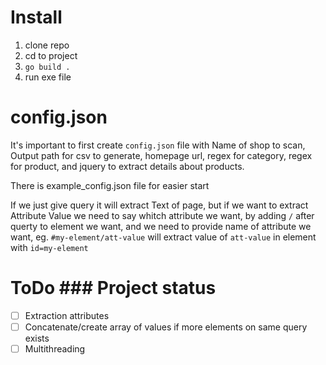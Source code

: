 # Install
1. clone repo
2. cd to project
3. `go build .`
4. run exe file

# config.json
It's important to first create `config.json` file with Name of shop to scan, Output path for csv to generate, homepage url, regex for category, regex for product, and jquery to extract details about products.

There is example_config.json file for easier start

If we just give query it will extract Text of page, but if we want to extract Attribute Value we need to say whitch attribute we want, by adding `/` after querty to element we want, and we need to provide name of attribute we want, eg. `#my-element/att-value` will extract value of `att-value` in element with `id=my-element`

# ToDo \### Project status
- [ ] Extraction attributes
- [ ] Concatenate/create array of values if more elements on same query exists
- [ ] Multithreading